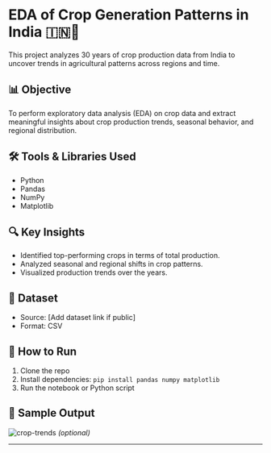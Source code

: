 # EDA of Crop Generation Patterns in India 🇮🇳🌾

This project analyzes 30 years of crop production data from India to uncover trends in agricultural patterns across regions and time.

## 📊 Objective
To perform exploratory data analysis (EDA) on crop data and extract meaningful insights about crop production trends, seasonal behavior, and regional distribution.

## 🛠️ Tools & Libraries Used
- Python
- Pandas
- NumPy
- Matplotlib

## 🔍 Key Insights
- Identified top-performing crops in terms of total production.
- Analyzed seasonal and regional shifts in crop patterns.
- Visualized production trends over the years.

## 📁 Dataset
- Source: [Add dataset link if public]
- Format: CSV

## 🚀 How to Run
1. Clone the repo
2. Install dependencies: `pip install pandas numpy matplotlib`
3. Run the notebook or Python script

## 📸 Sample Output
![crop-trends](screenshots/crop_trends.png) *(optional)*

---
